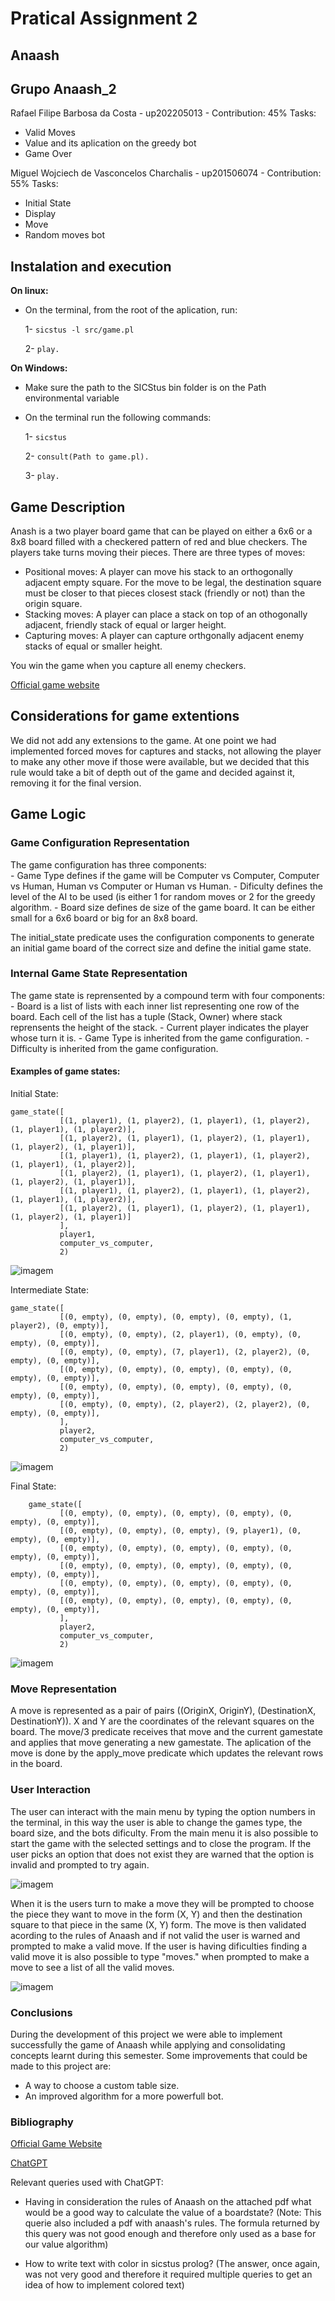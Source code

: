 # Pratical Assignment 2
## Anaash
## Grupo Anaash_2

Rafael Filipe Barbosa da Costa - up202205013 - Contribution: 45%
Tasks:
- Valid Moves
- Value and its aplication on the greedy bot
- Game Over

Miguel Wojciech de Vasconcelos Charchalis - up201506074 - Contribution: 55%
Tasks:
- Initial State
- Display
- Move
- Random moves bot

## Instalation and execution

**On linux:**
- On the terminal, from the root of the aplication, run:

  1- `sicstus -l src/game.pl`

  2- `play.`

**On Windows:**
- Make sure the path to the SICStus bin folder is on the Path environmental variable
- On the terminal run the following commands:
  
  1- `sicstus`
  
  2- `consult(Path to game.pl).`
  
  3- `play.`

## Game Description
  Anash is a two player board game that can be played on either a 6x6 or a 8x8 board filled with a checkered pattern of red and blue checkers. The players take turns moving their pieces.
  There are three types of moves:
  - Positional moves: A player can move his stack to an orthogonally adjacent empty square. For the move to be legal, the destination square must be closer to that pieces closest stack (friendly or not) than the origin square.
  - Stacking moves: A player can place a stack on top of an othogonally adjacent, friendly stack of equal or larger height.
  - Capturing moves: A player can capture orthgonally adjacent enemy stacks of equal or smaller height.
  
  You win the game when you capture all enemy checkers.

  [Official game website](http://www.marksteeregames.com/Anaash_rules.pdf)

## Considerations for game extentions
  We did not add any extensions to the game. At one point we had implemented forced moves for captures and stacks, not allowing the player to make any other move if those were available, but we decided that this rule would take a bit of depth out of the game and decided against it, removing it for the final version.

## Game Logic
### Game Configuration Representation
  The game configuration has three components:  
    - Game Type defines if the game will be Computer vs Computer, Computer vs Human, Human vs Computer or Human vs Human.
    - Dificulty defines the level of the AI to be used (is either 1 for random moves or 2 for the greedy algorithm.
    - Board size defines de size of the game board. It can be either small for a 6x6 board or big for an 8x8 board.
    
  The initial_state predicate uses the configuration components to generate an initial game board of the correct size and define the initial game state.
  
### Internal Game State Representation 
  The game state is reprensented by a compound term with four components:
    - Board is a list of lists with each inner list representing one row of the board. Each cell of the list has a tuple (Stack, Owner) where stack reprensents the height of the stack.
    - Current player indicates the player whose turn it is.
    - Game Type is inherited from the game configuration.
    - Difficulty is inherited from the game configuration.

  #### Examples of game states:

  Initial State:
  
    game_state([
               [(1, player1), (1, player2), (1, player1), (1, player2), (1, player1), (1, player2)],
               [(1, player2), (1, player1), (1, player2), (1, player1), (1, player2), (1, player1)],
               [(1, player1), (1, player2), (1, player1), (1, player2), (1, player1), (1, player2)],
               [(1, player2), (1, player1), (1, player2), (1, player1), (1, player2), (1, player1)],
               [(1, player1), (1, player2), (1, player1), (1, player2), (1, player1), (1, player2)],
               [(1, player2), (1, player1), (1, player2), (1, player1), (1, player2), (1, player1)]
               ],
               player1,
               computer_vs_computer,
               2)
  ![imagem](images/board_initial_state.png)

               
  Intermediate State:

    game_state([
               [(0, empty), (0, empty), (0, empty), (0, empty), (1, player2), (0, empty)],
               [(0, empty), (0, empty), (2, player1), (0, empty), (0, empty), (0, empty)],
               [(0, empty), (0, empty), (7, player1), (2, player2), (0, empty), (0, empty)],
               [(0, empty), (0, empty), (0, empty), (0, empty), (0, empty), (0, empty)],
               [(0, empty), (0, empty), (0, empty), (0, empty), (0, empty), (0, empty)],
               [(0, empty), (0, empty), (2, player2), (2, player2), (0, empty), (0, empty)],
               ],
               player2,
               computer_vs_computer,
               2)
  ![imagem](images/board_intermidiate_state.png)

  Final State:

        game_state([
               [(0, empty), (0, empty), (0, empty), (0, empty), (0, empty), (0, empty)],
               [(0, empty), (0, empty), (0, empty), (9, player1), (0, empty), (0, empty)],
               [(0, empty), (0, empty), (0, empty), (0, empty), (0, empty), (0, empty)],
               [(0, empty), (0, empty), (0, empty), (0, empty), (0, empty), (0, empty)],
               [(0, empty), (0, empty), (0, empty), (0, empty), (0, empty), (0, empty)],
               [(0, empty), (0, empty), (0, empty), (0, empty), (0, empty), (0, empty)],
               ],
               player2,
               computer_vs_computer,
               2)
![imagem](images/board_final_state.png)

        
### Move Representation
  A move is represented as a pair of pairs ((OriginX, OriginY), (DestinationX, DestinationY)). X and Y are the coordinates of the relevant squares on the board.
  The move/3 predicate receives that move and the current gamestate and applies that move generating a new gamestate. The aplication of the move is done by the apply_move predicate which updates the relevant rows in the board.

### User Interaction
  The user can interact with the main menu by typing the option numbers in the terminal, in this way the user is able to change the games type, the board size, and the bots dificulty. From the main menu it is also possible to start the game with the selected settings and to close the program. If the user picks an option that does not exist they are warned that the option is invalid and prompted to try again.

  ![imagem](images/menu.png)

  When it is the users turn to make a move they will be prompted to choose the piece they want to move in the form (X, Y) and then the destination square to that piece in the same (X, Y) form. The move is then validated acording to the rules of Anaash and if not valid the user is warned and prompted to make a valid move. If the user is having dificulties finding a valid move it is also possible to type "moves." when prompted to make a move to see a list of all the valid moves.

  ![imagem](images/human_move.png)


### Conclusions
  During the development of this project we were able to implement successfully the game of Anaash while applying and consolidating concepts learnt during this semester. Some improvements that could be made to this project are: 
  - A way to choose a custom table size.
  - An improved algorithm for a more powerfull bot.

### Bibliography
  [Official Game Website](http://www.marksteeregames.com/Anaash_rules.pdf)
  
  [ChatGPT](https://chatgpt.com)
  
  Relevant queries used with ChatGPT:  
  - Having in consideration the rules of Anaash on the attached pdf what would be a good way to calculate the value of a boardstate? (Note: This querie also included a pdf with anaash's rules. The formula returned by this query was not good enough and therefore only used as a base for our value algorithm)

  - How to write text with color in sicstus prolog? (The answer, once again, was not very good and therefore it required multiple queries to get an idea of how to implement colored text)
